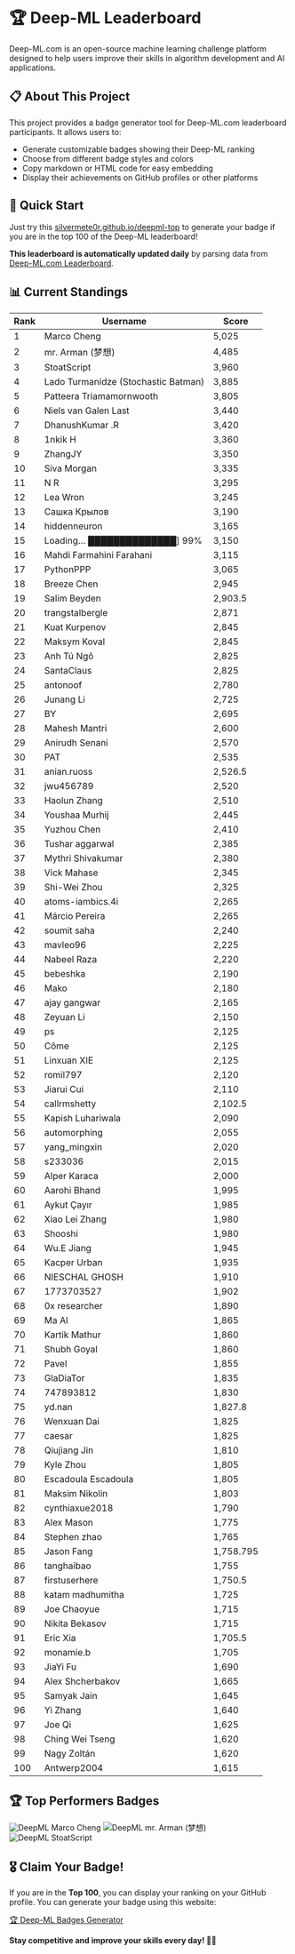 # 🏆 Deep-ML Leaderboard

Deep-ML.com is an open-source machine learning challenge platform designed to help users improve their skills in algorithm development and AI applications.  

## 📋 About This Project

This project provides a badge generator tool for Deep-ML.com leaderboard participants. It allows users to:
- Generate customizable badges showing their Deep-ML ranking
- Choose from different badge styles and colors
- Copy markdown or HTML code for easy embedding
- Display their achievements on GitHub profiles or other platforms

## 🚀 Quick Start

Just try this [silvermete0r.github.io/deepml-top](https://silvermete0r.github.io/deepml-top) to generate your badge if you are in the top 100 of the Deep-ML leaderboard!

**This leaderboard is automatically updated daily** by parsing data from [Deep-ML.com Leaderboard](https://www.deep-ml.com/leaderboard).  

## 📊 Current Standings  

<!-- LEADERBOARD_START -->
| Rank | Username | Score |
|------|---------|-------|
| 1 | Marco Cheng | 5,025 |
| 2 | mr. Arman (梦想) | 4,485 |
| 3 | StoatScript | 3,960 |
| 4 | Lado Turmanidze (Stochastic Batman) | 3,885 |
| 5 | Patteera Triamamornwooth | 3,805 |
| 6 | Niels van Galen Last | 3,440 |
| 7 | DhanushKumar .R | 3,420 |
| 8 | 1nkik H | 3,360 |
| 9 | ZhangJY | 3,350 |
| 10 | Siva Morgan | 3,335 |
| 11 | N R | 3,295 |
| 12 | Lea Wron | 3,245 |
| 13 | Сашка Крылов | 3,190 |
| 14 | hiddenneuron | 3,165 |
| 15 | Loading… ██████████████] 99% | 3,150 |
| 16 | Mahdi Farmahini Farahani | 3,115 |
| 17 | PythonPPP | 3,065 |
| 18 | Breeze Chen | 2,945 |
| 19 | Salim Beyden | 2,903.5 |
| 20 | trangstalbergle | 2,871 |
| 21 | Kuat Kurpenov | 2,845 |
| 22 | Maksym Koval | 2,845 |
| 23 | Anh Tú Ngô | 2,825 |
| 24 | SantaClaus | 2,825 |
| 25 | antonoof | 2,780 |
| 26 | Junang Li | 2,725 |
| 27 | BY | 2,695 |
| 28 | Mahesh Mantri | 2,600 |
| 29 | Anirudh Senani | 2,570 |
| 30 | PAT | 2,535 |
| 31 | anian.ruoss | 2,526.5 |
| 32 | jwu456789 | 2,520 |
| 33 | Haolun Zhang | 2,510 |
| 34 | Youshaa Murhij | 2,445 |
| 35 | Yuzhou Chen | 2,410 |
| 36 | Tushar aggarwal | 2,385 |
| 37 | Mythri Shivakumar | 2,380 |
| 38 | Vick Mahase | 2,345 |
| 39 | Shi-Wei Zhou | 2,325 |
| 40 | atoms-iambics.4i | 2,265 |
| 41 | Márcio Pereira | 2,265 |
| 42 | soumit saha | 2,240 |
| 43 | mavleo96 | 2,225 |
| 44 | Nabeel Raza | 2,220 |
| 45 | bebeshka | 2,190 |
| 46 | Mako | 2,180 |
| 47 | ajay gangwar | 2,165 |
| 48 | Zeyuan Li | 2,150 |
| 49 | ps | 2,125 |
| 50 | Côme | 2,125 |
| 51 | Linxuan XIE | 2,125 |
| 52 | romil797 | 2,120 |
| 53 | Jiarui Cui | 2,110 |
| 54 | callrmshetty | 2,102.5 |
| 55 | Kapish Luhariwala | 2,090 |
| 56 | automorphing | 2,055 |
| 57 | yang_mingxin | 2,020 |
| 58 | s233036 | 2,015 |
| 59 | Alper Karaca | 2,000 |
| 60 | Aarohi Bhand | 1,995 |
| 61 | Aykut Çayır | 1,985 |
| 62 | Xiao Lei Zhang | 1,980 |
| 63 | Shooshi | 1,980 |
| 64 | Wu.E Jiang | 1,945 |
| 65 | Kacper Urban | 1,935 |
| 66 | NIESCHAL GHOSH | 1,910 |
| 67 | 1773703527 | 1,902 |
| 68 | 0x researcher | 1,890 |
| 69 | Ma Al | 1,865 |
| 70 | Kartik Mathur | 1,860 |
| 71 | Shubh Goyal | 1,860 |
| 72 | Pavel | 1,855 |
| 73 | GlaDiaTor | 1,835 |
| 74 | 747893812 | 1,830 |
| 75 | yd.nan | 1,827.8 |
| 76 | Wenxuan Dai | 1,825 |
| 77 | caesar | 1,825 |
| 78 | Qiujiang Jin | 1,810 |
| 79 | Kyle Zhou | 1,805 |
| 80 | Escadoula Escadoula | 1,805 |
| 81 | Maksim Nikolin | 1,803 |
| 82 | cynthiaxue2018 | 1,790 |
| 83 | Alex Mason | 1,775 |
| 84 | Stephen zhao | 1,765 |
| 85 | Jason Fang | 1,758.795 |
| 86 | tanghaibao | 1,755 |
| 87 | firstuserhere | 1,750.5 |
| 88 | katam madhumitha | 1,725 |
| 89 | Joe Chaoyue | 1,715 |
| 90 | Nikita Bekasov | 1,715 |
| 91 | Eric Xia | 1,705.5 |
| 92 | monamie.b | 1,705 |
| 93 | JiaYi Fu | 1,690 |
| 94 | Alex Shcherbakov | 1,665 |
| 95 | Samyak Jain | 1,645 |
| 96 | Yi Zhang | 1,640 |
| 97 | Joe Qi | 1,625 |
| 98 | Ching Wei Tseng | 1,620 |
| 99 | Nagy Zoltán | 1,620 |
| 100 | Antwerp2004 | 1,615 |
<!-- LEADERBOARD_END -->

## 🏆 Top Performers Badges

<!-- BADGES_START -->
![DeepML Marco Cheng](https://img.shields.io/badge/dynamic/json?url=https%3A%2F%2Fraw.githubusercontent.com%2Fsilvermete0r%2Fdeepml-top%2Fmain%2Fbadges.json&query=%24.4091c1a21900bd2c7d3f4e343acddda1.label&prefix=Rank%20&style=for-the-badge&label=%F0%9F%9A%80%20DeepML&color=blue&link=https%3A%2F%2Fwww.deep-ml.com%2Fleaderboard)
![DeepML mr. Arman (梦想)](https://img.shields.io/badge/dynamic/json?url=https%3A%2F%2Fraw.githubusercontent.com%2Fsilvermete0r%2Fdeepml-top%2Fmain%2Fbadges.json&query=%24.1247b1b5b9cd95e98d7ff7438207406f.label&prefix=Rank%20&style=for-the-badge&label=%F0%9F%9A%80%20DeepML&color=blue&link=https%3A%2F%2Fwww.deep-ml.com%2Fleaderboard)
![DeepML StoatScript](https://img.shields.io/badge/dynamic/json?url=https%3A%2F%2Fraw.githubusercontent.com%2Fsilvermete0r%2Fdeepml-top%2Fmain%2Fbadges.json&query=%24.2561d6c634fa6c4eb794454446029d95.label&prefix=Rank%20&style=for-the-badge&label=%F0%9F%9A%80%20DeepML&color=blue&link=https%3A%2F%2Fwww.deep-ml.com%2Fleaderboard)
<!-- BADGES_END -->

## 🎖 Claim Your Badge!  

If you are in the **Top 100**, you can display your ranking on your GitHub profile. You can generate your badge using this website:

[🏆 Deep-ML Badges Generator](https://silvermete0r.github.io/deepml-top/)

**Stay competitive and improve your skills every day! 🚀🔥**